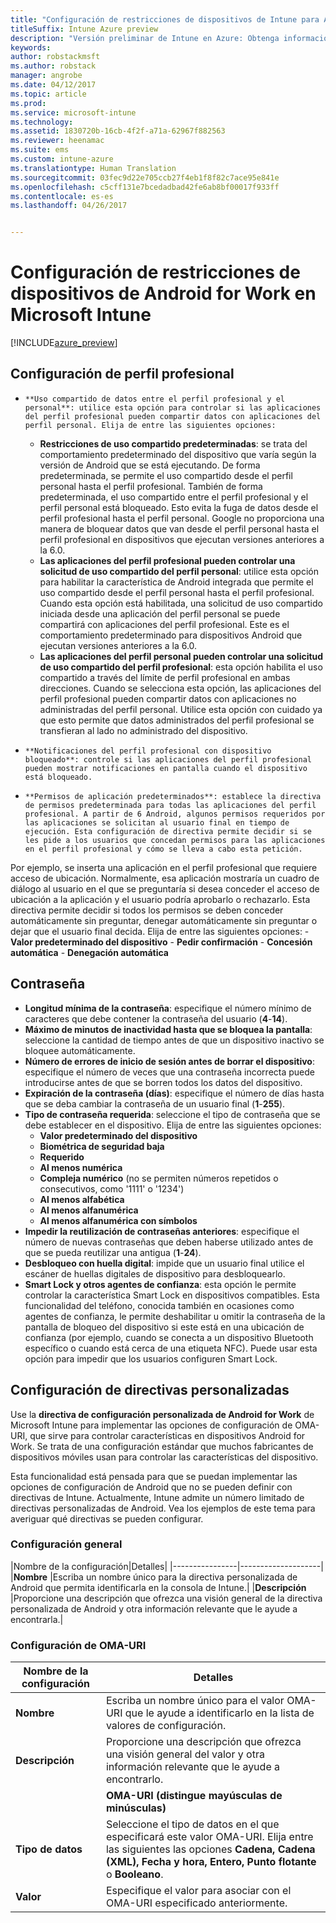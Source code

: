 ```yaml
---
title: "Configuración de restricciones de dispositivos de Intune para Android for Work"
titleSuffix: Intune Azure preview
description: "Versión preliminar de Intune en Azure: Obtenga información sobre la configuración de Intune que puede usar para controlar la configuración y funcionalidad en dispositivos Android for Work."
keywords: 
author: robstackmsft
ms.author: robstack
manager: angrobe
ms.date: 04/12/2017
ms.topic: article
ms.prod: 
ms.service: microsoft-intune
ms.technology: 
ms.assetid: 1830720b-16cb-4f2f-a71a-62967f882563
ms.reviewer: heenamac
ms.suite: ems
ms.custom: intune-azure
ms.translationtype: Human Translation
ms.sourcegitcommit: 03fec9d22e705ccb27f4eb1f8f82c7ace95e841e
ms.openlocfilehash: c5cff131e7bcedadbad42fe6ab8bf00017f933ff
ms.contentlocale: es-es
ms.lasthandoff: 04/26/2017


---
```


# <a name="android-for-work-device-restriction-settings-in-microsoft-intune"></a>Configuración de restricciones de dispositivos de Android for Work en Microsoft Intune

[!INCLUDE[azure_preview](../includes/azure_preview.md)]

## <a name="work-profile-settings"></a>Configuración de perfil profesional
-     **Uso compartido de datos entre el perfil profesional y el personal**: utilice esta opción para controlar si las aplicaciones del perfil profesional pueden compartir datos con aplicaciones del perfil personal. Elija de entre las siguientes opciones:
    - **Restricciones de uso compartido predeterminadas**: se trata del comportamiento predeterminado del dispositivo que varía según la versión de Android que se está ejecutando. De forma predeterminada, se permite el uso compartido desde el perfil personal hasta el perfil profesional. También de forma predeterminada, el uso compartido entre el perfil profesional y el perfil personal está bloqueado. Esto evita la fuga de datos desde el perfil profesional hasta el perfil personal. Google no proporciona una manera de bloquear datos que van desde el perfil personal hasta el perfil profesional en dispositivos que ejecutan versiones anteriores a la 6.0.  
    - **Las aplicaciones del perfil profesional pueden controlar una solicitud de uso compartido del perfil personal**: utilice esta opción para habilitar la característica de Android integrada que permite el uso compartido desde el perfil personal hasta el perfil profesional. Cuando esta opción está habilitada, una solicitud de uso compartido iniciada desde una aplicación del perfil personal se puede compartirá con aplicaciones del perfil profesional. Este es el comportamiento predeterminado para dispositivos Android que ejecutan versiones anteriores a la 6.0.
    - **Las aplicaciones del perfil personal pueden controlar una solicitud de uso compartido del perfil profesional**: esta opción habilita el uso compartido a través del límite de perfil profesional en ambas direcciones. Cuando se selecciona esta opción, las aplicaciones del perfil profesional pueden compartir datos con aplicaciones no administradas del perfil personal.  Utilice esta opción con cuidado ya que esto permite que datos administrados del perfil profesional se transfieran al lado no administrado del dispositivo.


-     **Notificaciones del perfil profesional con dispositivo bloqueado**: controle si las aplicaciones del perfil profesional pueden mostrar notificaciones en pantalla cuando el dispositivo está bloqueado.
-     **Permisos de aplicación predeterminados**: establece la directiva de permisos predeterminada para todas las aplicaciones del perfil profesional. A partir de 6 Android, algunos permisos requeridos por las aplicaciones se solicitan al usuario final en tiempo de ejecución. Esta configuración de directiva permite decidir si se les pide a los usuarios que concedan permisos para las aplicaciones en el perfil profesional y cómo se lleva a cabo esta petición.
Por ejemplo, se inserta una aplicación en el perfil profesional que requiere acceso de ubicación. Normalmente, esa aplicación mostraría un cuadro de diálogo al usuario en el que se preguntaría si desea conceder el acceso de ubicación a la aplicación y el usuario podría aprobarlo o rechazarlo. Esta directiva permite decidir si todos los permisos se deben conceder automáticamente sin preguntar, denegar automáticamente sin preguntar o dejar que el usuario final decida. Elija de entre las siguientes opciones:
    -     **Valor predeterminado del dispositivo**
    -     **Pedir confirmación**
    -     **Concesión automática**
    -     **Denegación automática**

## <a name="password"></a>Contraseña

- **Longitud mínima de la contraseña**: especifique el número mínimo de caracteres que debe contener la contraseña del usuario (**4**-**14**).
- **Máximo de minutos de inactividad hasta que se bloquea la pantalla**: seleccione la cantidad de tiempo antes de que un dispositivo inactivo se bloquee automáticamente.
- **Número de errores de inicio de sesión antes de borrar el dispositivo**: especifique el número de veces que una contraseña incorrecta puede introducirse antes de que se borren todos los datos del dispositivo.
- **Expiración de la contraseña (días)**: especifique el número de días hasta que se deba cambiar la contraseña de un usuario final (**1**-**255**).
- **Tipo de contraseña requerida**: seleccione el tipo de contraseña que se debe establecer en el dispositivo. Elija de entre las siguientes opciones:
    - **Valor predeterminado del dispositivo**
    - **Biométrica de seguridad baja**
    - **Requerido**
    - **Al menos numérica**
    - **Compleja numérico** (no se permiten números repetidos o consecutivos, como '1111' o '1234')
    - **Al menos alfabética**
    - **Al menos alfanumérica**
    - **Al menos alfanumérica con símbolos**
- **Impedir la reutilización de contraseñas anteriores**: especifique el número de nuevas contraseñas que deben haberse utilizado antes de que se pueda reutilizar una antigua (**1**-**24**).
- **Desbloqueo con huella digital**: impide que un usuario final utilice el escáner de huellas digitales de dispositivo para desbloquearlo.
- **Smart Lock y otros agentes de confianza**: esta opción le permite controlar la característica Smart Lock en dispositivos compatibles. Esta funcionalidad del teléfono, conocida también en ocasiones como agentes de confianza, le permite deshabilitar u omitir la contraseña de la pantalla de bloqueo del dispositivo si este está en una ubicación de confianza (por ejemplo, cuando se conecta a un dispositivo Bluetooth específico o cuando está cerca de una etiqueta NFC). Puede usar esta opción para impedir que los usuarios configuren Smart Lock.

## <a name="custom-policy-settings"></a>Configuración de directivas personalizadas
Use la **directiva de configuración personalizada de Android for Work** de Microsoft Intune para implementar las opciones de configuración de OMA-URI, que sirve para controlar características en dispositivos Android for Work. Se trata de una configuración estándar que muchos fabricantes de dispositivos móviles usan para controlar las características del dispositivo.

Esta funcionalidad está pensada para que se puedan implementar las opciones de configuración de Android que no se pueden definir con directivas de Intune.
Actualmente, Intune admite un número limitado de directivas personalizadas de Android. Vea los ejemplos de este tema para averiguar qué directivas se pueden configurar.

### <a name="general-settings"></a>Configuración general

|Nombre de la configuración|Detalles|
    |----------------|--------------------|
    |**Nombre** |Escriba un nombre único para la directiva personalizada de Android que permita identificarla en la consola de Intune.|
    |**Descripción** |Proporcione una descripción que ofrezca una visión general de la directiva personalizada de Android y otra información relevante que le ayude a encontrarla.|

### <a name="oma-uri-settings"></a>Configuración de OMA-URI

  |Nombre de la configuración|Detalles|
  |--------|--------------------|
  |**Nombre** |Escriba un nombre único para el valor OMA-URI que le ayude a identificarlo en la lista de valores de configuración.|
  |**Descripción** |Proporcione una descripción que ofrezca una visión general del valor y otra información relevante que le ayude a encontrarlo.|
    |**OMA-URI (distingue mayúsculas de minúsculas)** |Especifique el OMA-URI para el que desee suministrar un valor.|
  |**Tipo de datos** |Seleccione el tipo de datos en el que especificará este valor OMA-URI. Elija entre las siguientes las opciones **Cadena, Cadena (XML), Fecha y hora, Entero, Punto flotante** o **Booleano**.|
  |**Valor** |Especifique el valor para asociar con el OMA-URI especificado anteriormente.|

